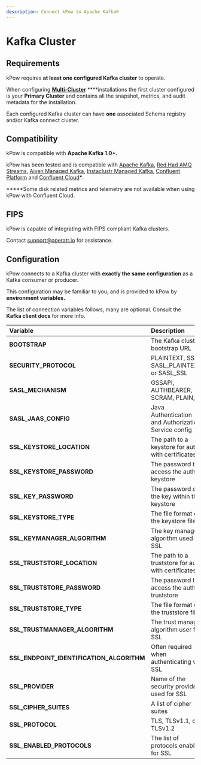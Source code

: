 ```yaml
---
description: Connect kPow to Apache Kafka®
---
```


# Kafka Cluster

## Requirements

kPow requires **at least one configured Kafka cluster** to operate.

When configuring [**Multi-Cluster**](multi-cluster.md) ****installations the first cluster configured is your **Primary Cluster** and contains all the snapshot, metrics, and audit metadata for the installation.

Each configured Kafka cluster can have **one** associated Schema registry and/or Kafka connect cluster.

## Compatibility

kPow is compatible with **Apache Kafka 1.0+.**

kPow has been tested and is compatible with [Apache Kafka](https://kafka.apache.org/), [Red Had AMQ Streams](https://www.redhat.com/en/resources/amq-streams-datasheet), [Aiven Managed Kafka](https://aiven.io/kafka), [Instaclustr Managed Kafka](https://www.instaclustr.com/products/managed-apache-kafka/), [Confluent Platform](https://www.confluent.io/product/confluent-platform) and [Confluent Cloud](https://www.confluent.io/confluent-cloud)**\***.

**\***Some disk related metrics and telemetry are not available when using kPow with Confluent Cloud.

## FIPS

kPow is capable of integrating with FIPS compliant Kafka clusters.

Contact support@operatr.io for assistance.

## Configuration

kPow connects to a Kafka cluster with **exactly the same configuration** as a Kafka consumer or producer.

This configuration may be familiar to you, and is provided to kPow by **environment variables.**

The list of connection variables follows, many are optional. Consult the **Kafka client docs** for more info.

| **Variable** | Description |
| :--- | :--- |
| **BOOTSTRAP** | The Kafka cluster bootstrap URL |
| **SECURITY\_PROTOCOL** | PLAINTEXT, SSL, SASL\_PLAINTEXT, or SASL\_SSL |
| **SASL\_MECHANISM** | GSSAPI, AUTHBEARER, SCRAM, PLAIN, |
| **SASL\_JAAS\_CONFIG** | Java Authentication and Authorization Service config |
| **SSL\_KEYSTORE\_LOCATION** | The path to a keystore for auth with certificates |
| **SSL\_KEYSTORE\_PASSWORD** | The password to access the auth keystore |
| **SSL\_KEY\_PASSWORD** | The password of the key within the keystore |
| **SSL\_KEYSTORE\_TYPE** | The file format of the keystore file |
| **SSL\_KEYMANAGER\_ALGORITHM** | The key manager algorithm used for SSL  |
| **SSL\_TRUSTSTORE\_LOCATION** | The path to a truststore for auth with certificates |
| **SSL\_TRUSTSTORE\_PASSWORD** | The password to access the auth truststore |
| **SSL\_TRUSTSTORE\_TYPE** | The file format of the truststore file |
| **SSL\_TRUSTMANAGER\_ALGORITHM** | The trust manager algorithm user for SSL |
| **SSL\_ENDPOINT\_IDENTIFICATION\_ALGORITHM** | Often required when authenticating via SSL |
| **SSL\_PROVIDER** | Name of the security provider used for SSL |
| **SSL\_CIPHER\_SUITES** | A list of cipher suites |
| **SSL\_PROTOCOL** | TLS, TLSv1.1, or TLSv1.2 |
| **SSL\_ENABLED\_PROTOCOLS** | The list of protocols enabled for SSL |

